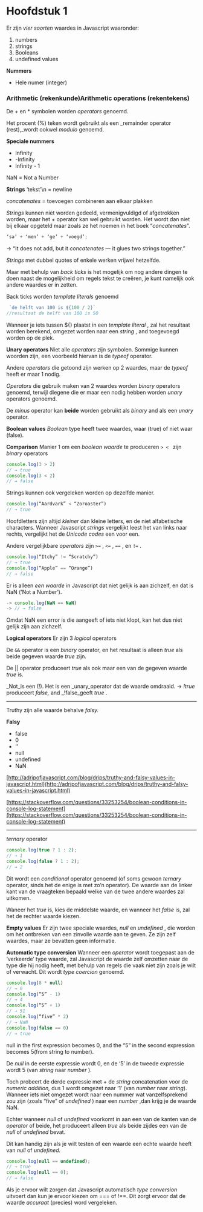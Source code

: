 # Hoofdstuk 1
Er zijn _vier soorten_ waardes in Javascript waaronder:
1. numbers
2. strings
3. Booleans
4. undefined values

**Nummers**
* Hele numer (integer)
### Arithmetic (rekenkunde)Arithmetic operations (rekentekens)
De + en * symbolen worden _operators_ genoemd.

Het procent (%) teken wordt gebruikt als een _remainder operator (rest),_wordt ookwel _modulo_ genoemd.

**Speciale nummers**
* Infinity 
* -Infinity
* Infinity - 1

NaN = Not a Number

**Strings**
‘tekst’\n = newline

_concatenates_ = toevoegen combineren aan elkaar plakken

_Strings_ kunnen niet worden gedeeld, vermenigvuldigd of afgetrokken worden, maar het + operator kan wel gebruikt worden. Het wordt dan niet bij elkaar opgeteld maar zoals ze het noemen in het boek “_concatenates_”.

```javascript
‘sa’ + ‘men’ + ‘ge’ + ‘voegd’;
```

-> “It does not add, but it _concatenates_ — it glues two strings together.”

_Strings_ met dubbel quotes of enkele werken vrijwel hetzelfde. 

Maar met behulp van _back ticks_ is het mogelijk om nog andere dingen te doen naast de mogelijkheid om regels tekst te creëren, je kunt namelijk ook andere waardes er in zetten.

Back ticks worden _template literals_ genoemd

```javascript
 `de helft van 100 is ${100 / 2}`
//resultaat de helft van 100 is 50
```

Wanneer je iets tussen ${} plaatst in een _template literal_ , zal het resultaat worden berekend, omgezet worden naar een _string_ , and toegevoegd worden op de plek.

**Unary operators**
Niet alle _operators_ zijn symbolen. Sommige kunnen woorden zijn, een voorbeeld hiervan is de _typeof_  operator.

Andere _operators_ die getoond zijn werken op 2 waardes, maar de _typeof_ heeft er maar 1 nodig. 

_Operators_ die gebruik maken van 2 waardes worden _binary_ operators genoemd, terwijl diegene die er maar een nodig hebben worden _unary_ operators genoemd.

De _minus_ operator kan **beide** worden gebruikt als _binary_ and als een _unary_ operator.

**Boolean values**
_Boolean_ type heeft twee waardes, waar (true) of niet waar (false).

**Comparison**
Manier 1 om een _boolean waarde_ te produceren  `> < `  zijn _binary_ operators

```javascript
console.log(3 > 2)
// → true
console.log(3 < 2)
// → false
```

Strings kunnen ook vergeleken worden op dezelfde manier.

```javascript
console.log(“Aardvark” < “Zoroaster”)
// → true
```

Hoofdletters zijn altijd _kleiner_ dan kleine letters, en de niet alfabetische characters. Wanneer Javascript _strings_ vergelijkt leest het van links naar rechts, vergelijkt het de _Unicode codes_ een voor een.

Andere vergelijkbare _operators_ zijn `>=` , `<=` , `==` , en `!=` .

```javascript
console.log(“Itchy” != “Scratchy”)
// → true
console.log(“Apple” == “Orange”)
// → false
```

Er is alleen _een waarde_ in Javascript dat niet gelijk is aan zichzelf, en dat is NaN (’Not a Number’).

```javascript
-> console.log(NaN == NaN)
-> // → false
```

Omdat NaN een error is die aangeeft of iets niet klopt, kan het dus niet gelijk zijn aan zichzelf.

**Logical operators**
Er zijn 3 _logical_ operators

De `&&` operator is een _binary_ operator, en het resultaat is alleen _true_ als beide gegeven waarde _true_ zijn.

De || operator produceert _true_ als ook maar een van de gegeven waarde _true_ is.

_Not_is een (!). Het is een _unary_operator dat de waarde omdraaid.
-> _!true_ produceert _false,_ and _!false_geeft _true_ .

- - - -
Truthy zijn alle waarde behalve _falsy._

**Falsy**
* false
* 0
* ‘’
* null
* undefined
* NaN

[http://adripofjavascript.com/blog/drips/truthy-and-falsy-values-in-javascript.html](http://adripofjavascript.com/blog/drips/truthy-and-falsy-values-in-javascript.html) 

[https://stackoverflow.com/questions/33253254/boolean-conditions-in-console-log-statement](https://stackoverflow.com/questions/33253254/boolean-conditions-in-console-log-statement) 

- - - -
_ternary_ operator 

```javascript
console.log(true ? 1 : 2);
// → 1
console.log(false ? 1 : 2);
// → 2
```

Dit wordt een _conditional_ operator genoemd (of soms gewoon _ternary_ operator, sinds het de enige is met zo’n operator). De waarde aan de linker kant van de vraagteken bepaald welke van de twee andere waardes zal uitkomen.

Waneer het _true_ is, kies de middelste waarde, en wanneer het _false_ is, zal het de rechter waarde kiezen.

**Empty values**
Er zijn twee speciale waardes, _null_  en _undefined_ , die worden om het ontbreken van een zinvolle waarde aan te geven. Ze zijn zelf waardes, maar ze bevatten geen informatie.

**Automatic type conversion**
Wanneer een _operator_ wordt toegepast aan de ‘verkeerde’ type waarde, zal Javascript de waarde zelf omzetten naar de type die hij nodig heeft, met behulp van regels die vaak niet zijn zoals je wilt of verwacht. Dit wordt _type coercion_ genoemd.

```javascript
console.log(8 * null)
// → 0
console.log(“5” - 1)
// → 4
console.log(“5” + 1)
// → 51
console.log(“five” * 2)
// → NaN
console.log(false == 0)
// → true
```

null in the first expression becomes 0, and the “5” in the second expression becomes 5(from string to number).

De _null_ in de eerste expressie wordt 0, en de ‘5’ in de tweede expressie wordt 5 (van _string_ naar _number_ ).

Toch probeert de derde expressie met + de _string_ concatenation voor de _numeric addition,_ dus 1 wordt omgezet naar ‘1’ (van _number_ naar _string_).
Wanneer iets niet omgezet wordt naar een nummer wat vanzelfsprekend zou zijn (zoals “five” of _undefined_ ) naar een _number_ ,dan krijg je de waarde NaN.

Echter wanneer _null_ of _undefined_ voorkomt in aan een van de kanten van de _operator_ of beide, het produceert alleen _true_ als beide zijdes een van de _null_ of _undefined_ bevat.

Dit kan handig zijn als je wilt testen of een waarde een echte waarde heeft van _null_ of _undefined._

```javascript
console.log(null == undefined);
// → true
console.log(null == 0);
// → false
```

Als je ervoor wilt zorgen dat Javascript automatisch _type conversion_ uitvoert dan kun je ervoor kiezen om  === of !==. Dit zorgt ervoor dat de waarde _accuraat_ (precies) word vergeleken.